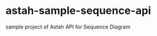 astah-sample-sequence-api
=============================

sample project of Astah API for Sequence Diagram
